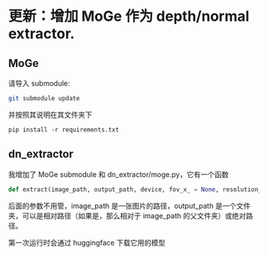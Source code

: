# 更新：增加 MoGe 作为 depth/normal extractor.

## MoGe

请导入 submodule:

```sh
git submodule update
```

并按照其说明在其文件夹下

```
pip install -r requirements.txt
```

## dn_extractor

我增加了 MoGe submodule 和 dn_extractor/moge.py，它有一个函数

```python
def extract(image_path, output_path, device, fov_x_ = None, resolution_level = 9, num_tokens = None, use_fp16 = False):
```

后面的参数不用管，image_path 是一张图片的路径，output_path 是一个文件夹，可以是相对路径（如果是，那么相对于 image_path 的父文件夹）或绝对路径。

第一次运行时会通过 huggingface 下载它用的模型